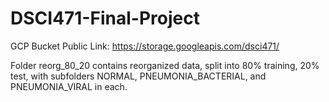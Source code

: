 # DSCI471-Final-Project
GCP Bucket Public Link: https://storage.googleapis.com/dsci471/

Folder reorg_80_20 contains reorganized data, split into 80% training, 20% test, with subfolders NORMAL, PNEUMONIA_BACTERIAL, and PNEUMONIA_VIRAL in each.